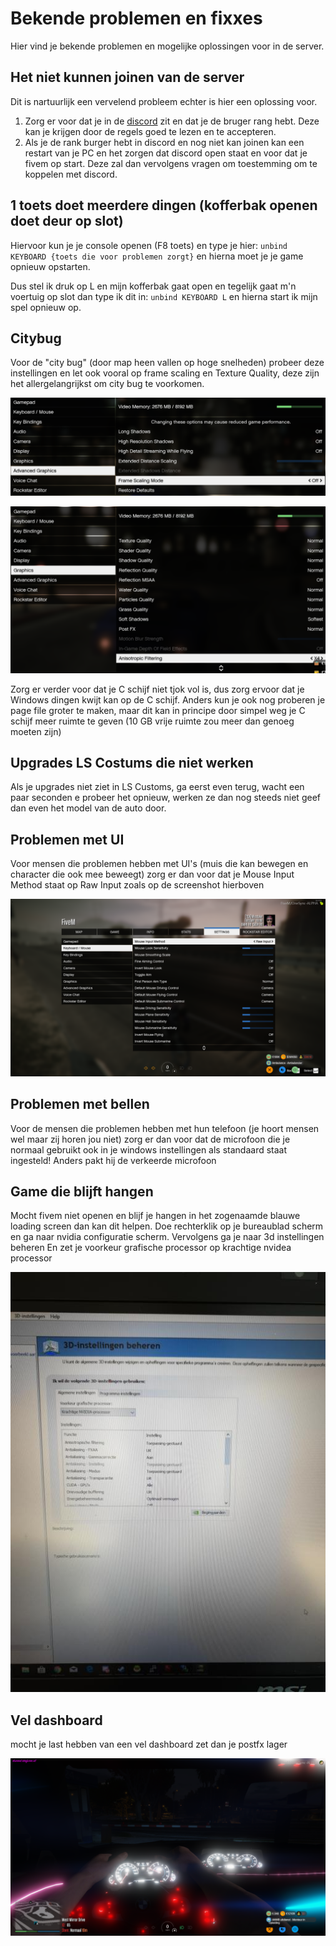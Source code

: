 # Bekende problemen en fixxes
Hier vind je bekende problemen en mogelijke oplossingen voor in de server.

## Het niet kunnen joinen van de server

Dit is nartuurlijk een vervelend probleem echter is hier een oplossing voor. 

1. Zorg er voor dat je in de [discord](discord.tdafivem.nl) zit en dat je de bruger rang hebt. Deze kan je krijgen door de regels goed te lezen en te accepteren. 
2. Als je de rank burger hebt in discord en nog niet kan joinen kan een restart van je PC en het zorgen dat discord open staat en voor dat je fivem op start. Deze zal dan vervolgens vragen om toestemming om te koppelen met discord.

## 1 toets doet meerdere dingen (kofferbak openen doet deur op slot)

Hiervoor kun je je console openen (F8 toets) en type je hier: `unbind KEYBOARD {toets die voor problemen zorgt}` en hierna moet je je game opnieuw opstarten.

Dus stel ik druk op L en mijn kofferbak gaat open en tegelijk gaat m'n voertuig op slot dan type ik dit in: `unbind KEYBOARD L` en hierna start ik mijn spel opnieuw op.

## Citybug

Voor de "city bug" (door map heen vallen op hoge snelheden) probeer deze instellingen en let ook vooral op frame scaling en Texture Quality, deze zijn het allergelangrijkst om city bug te voorkomen.

![Advanced_graphics](img/setting-1.png)

![Graphics](img/setting-2.png)

Zorg er verder voor dat je C schijf niet tjok vol is, dus zorg ervoor dat je Windows dingen kwijt kan op de C schijf. Anders kun je ook nog proberen je page file groter te maken, maar dit kan in principe door simpel weg je C schijf meer ruimte te geven (10 GB vrije ruimte zou meer dan genoeg moeten zijn)

## Upgrades LS Costums die niet werken

Als je upgrades niet ziet in LS Customs, ga eerst even terug, wacht een paar seconden e probeer het opnieuw, werken ze dan nog steeds niet geef dan even het model van de auto door.


## Problemen met UI

Voor mensen die problemen hebben met UI's (muis die kan bewegen en character die ook mee beweegt) zorg er dan voor dat je Mouse Input Method staat op Raw Input zoals op de screenshot hierboven

![Mouse-settings](img/setting-3.png)

## Problemen met bellen

Voor de mensen die problemen hebben met hun telefoon (je hoort mensen wel maar zij horen jou niet) zorg er dan voor dat de microfoon die je normaal gebruikt ook in je windows instellingen als standaard staat ingesteld! Anders pakt hij de verkeerde microfoon

## Game die blijft hangen

Mocht fivem niet openen en blijf je hangen in het zogenaamde blauwe loading screen dan kan dit helpen.
Doe rechterklik op je bureaublad scherm en ga naar nvidia configuratie scherm. Vervolgens ga je naar 3d instellingen beheren
En zet je voorkeur grafische processor op krachtige nvidea processor

![3d-settings](img/setting-4.jpg)

## Vel dashboard

mocht je last hebben van een vel dashboard zet dan je postfx lager

![dashboard](img/dashboard.png)